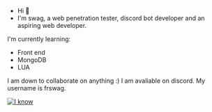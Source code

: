 - Hi 👋
- I'm swag, a web penetration tester, discord bot developer and an aspiring web developer.

I'm currently learning:
- Front end
- MongoDB
- LUA

I am down to collaborate on anything :)
I am avaliable on discord. My username is frswag.

[![I know](https://skillicons.dev/icons?i=js,html,py,discord,bots,discordjs,github,kali,linux,nodejs,obsidian,replit,vscode)](https://skillicons.dev)
